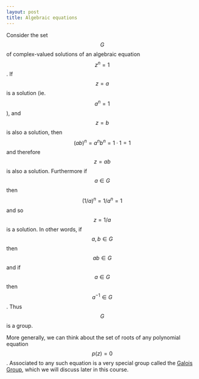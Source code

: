 ```yaml
---
layout: post
title: Algebraic equations
---
```


Consider the set $$G$$ of complex-valued solutions of an algebraic equation $$z^n=1$$.  If $$z=a$$ is a solution (ie. $$a^n=1$$), and $$z=b$$ is also a solution, then $$(ab)^n = a^nb^n=1\cdot 1 = 1$$ and therefore $$z = ab$$ is also a solution.  Furthermore if $$a\in G$$ then $$(1/a)^n = 1/a^n = 1$$ and so $$z=1/a$$ is a solution.  In other words, if $$a,b\in G$$ then $$ab\in G$$ and if $$a\in G$$ then $$a^{-1}\in G$$.  Thus $$G$$ is a group.

More generally, we can think about the set of roots of any polynomial equation $$p(z) = 0$$.  Associated to any such equation is a very special group called the [Galois Group](https://en.wikipedia.org/wiki/Galois_group), which we will discuss later in this course.


